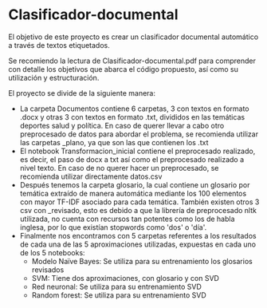 # Clasificador-documental
El objetivo de este proyecto es crear un clasificador documental automático a través de textos etiquetados. <br />

Se recomiendo la lectura de Clasificador-documental.pdf para comprender con detalle los objetivos que abarca el código propuesto, así como su utilización y estructuración. <br />

El proyecto se divide de la siguiente manera:
- La carpeta Documentos contiene 6 carpetas, 3 con textos en formato .docx y otras 3 con textos en formato .txt, divididos en las temáticas deportes salud y política. En caso de querer llevar a cabo otro preprocesado de datos para abordar el problema, se recomienda utilizar las carpetas _plano, ya que son las que contienen los .txt
- El notebook Transformacion_inicial contiene el preprocesado  realizado, es decir, el paso de docx a txt así como el preprocesado realizado a nivel texto. En caso de no querer hacer un preprocesado, se recomienda utilizar directamente datos.csv
- Después tenemos la carpeta glosario, la cual contiene un glosario por temática extraído de manera automática mediante los 100 elementos con  mayor TF-IDF asociado para cada temática. También existen otros 3 csv con _revisado, esto es debido a que la librería de preprocesado nltk utilizada, no cuenta con recursos tan potentes como los de habla inglesa, por lo que existían stopwords como 'dos' o 'día'.
- Finalmente nos encontramos con 5 carpetas referentes a los resultados de cada una de las 5 aproximaciones utilizadas, expuestas en cada uno de los 5 notebooks:
  - Modelo Naïve Bayes: Se utiliza para su entrenamiento los glosarios revisados
  - SVM: Tiene dos aproximaciones, con glosario y con SVD
  - Red neuronal: Se utiliza para su entrenamiento SVD
  - Random forest: Se utiliza para su entrenamiento SVD
